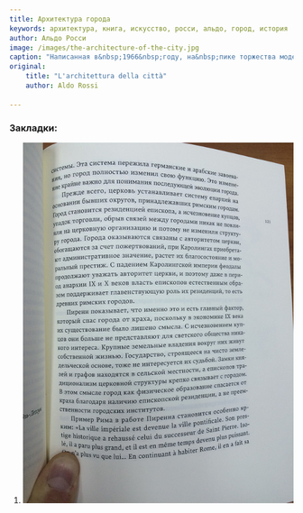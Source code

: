 ```yaml
---
title: Архитектура города
keywords: архитектура, книга, искусство, росси, альдо, город, история
author: Альдо Росси
image: /images/the-architecture-of-the-city.jpg
caption: "Написанная в&nbsp;1966&nbsp;году, на&nbsp;пике торжества модернистской культуры, &laquo;Архитектура города&raquo; итальянского архитектора Альдо России стала едва&nbsp;ли не&nbsp;самым радикальным ответом на&nbsp;архитектурный утопизм первой половины&nbsp;ХХ века.<br/><br/>Росси отказался от&nbsp;создания нового, &laquo;лучшего&raquo; города и&nbsp;попытался вернуть интерес архитекторов и&nbsp;проектировщиков к&nbsp;городу историческому: существующую городскую архитектуру он&nbsp;описывал как сложный, насыщенный смыслами и&nbsp;эмоциями феномен, открытый новым зданиям, но&nbsp;принимающий их&nbsp;по&nbsp;своим собственным законам."
original:
    title: "L'architettura della città"
    author: Aldo Rossi
    
---
```


### Закладки:
1. ![Закладка 1](/images/the-architecture-of-the-city-bookmark-1.jpg)
